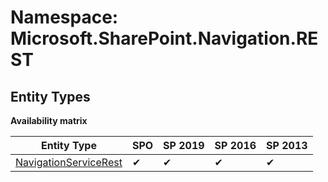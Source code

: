 # Namespace: Microsoft.SharePoint.Navigation.REST
## Entity Types

**Availability matrix**

Entity Type | SPO | SP 2019 | SP 2016 | SP 2013
----------|-----|---------|---------|--------
[NavigationServiceRest](./EntityTypes/NavigationServiceRest) | ✔ | ✔ | ✔ | ✔
